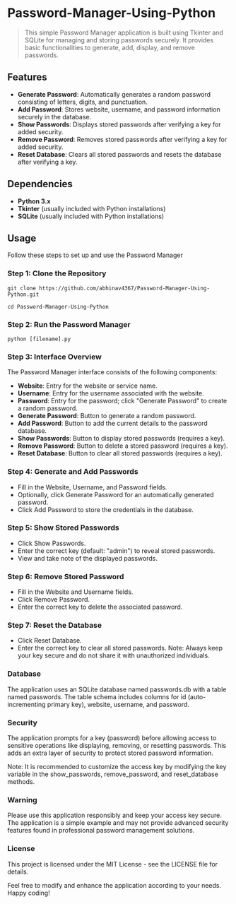 # Password-Manager-Using-Python
> This simple Password Manager application is built using Tkinter and SQLite for managing and storing passwords securely. It provides basic functionalities to generate, add, display, and remove passwords.

## Features
- **Generate Password**: Automatically generates a random password consisting of letters, digits, and punctuation.
- **Add Password**: Stores website, username, and password information securely in the database.
- **Show Passwords**: Displays stored passwords after verifying a key for added security.
- **Remove Password**: Removes stored passwords after verifying a key for added security.
- **Reset Database**: Clears all stored passwords and resets the database after verifying a key.

## Dependencies
- **Python 3.x**
- **Tkinter** (usually included with Python installations)
- **SQLite** (usually included with Python installations)

## Usage
Follow these steps to set up and use the Password Manager
### **Step 1: Clone the Repository**
```
git clone https://github.com/abhinav4367/Password-Manager-Using-Python.git
```
```
cd Password-Manager-Using-Python
```
### **Step 2: Run the Password Manager**
```
python [filename].py
```
### **Step 3: Interface Overview**
The Password Manager interface consists of the following components:

- **Website**: Entry for the website or service name.
- **Username**: Entry for the username associated with the website.
- **Password**: Entry for the password; click "Generate Password" to create a random password.
- **Generate Password**: Button to generate a random password.
- **Add Password**: Button to add the current details to the password database.
- **Show Passwords**: Button to display stored passwords (requires a key).
- **Remove Password**: Button to delete a stored password (requires a key).
- **Reset Database**: Button to clear all stored passwords (requires a key).
### **Step 4: Generate and Add Passwords**
- Fill in the Website, Username, and Password fields.
- Optionally, click Generate Password for an automatically generated password.
- Click Add Password to store the credentials in the database.
### **Step 5: Show Stored Passwords**
- Click Show Passwords.
- Enter the correct key (default: "admin") to reveal stored passwords.
- View and take note of the displayed passwords.
### **Step 6: Remove Stored Password**
- Fill in the Website and Username fields.
- Click Remove Password.
- Enter the correct key to delete the associated password.
### **Step 7: Reset the Database**
- Click Reset Database.
- Enter the correct key to clear all stored passwords.
Note: Always keep your key secure and do not share it with unauthorized individuals.

### Database
The application uses an SQLite database named passwords.db with a table named passwords. The table schema includes columns for id (auto-incrementing primary key), website, username, and password.

### Security
The application prompts for a key (password) before allowing access to sensitive operations like displaying, removing, or resetting passwords. This adds an extra layer of security to protect stored password information.

Note: It is recommended to customize the access key by modifying the key variable in the show_passwords, remove_password, and reset_database methods.

### Warning
Please use this application responsibly and keep your access key secure. The application is a simple example and may not provide advanced security features found in professional password management solutions.

### License
This project is licensed under the MIT License - see the LICENSE file for details.

Feel free to modify and enhance the application according to your needs. Happy coding!

